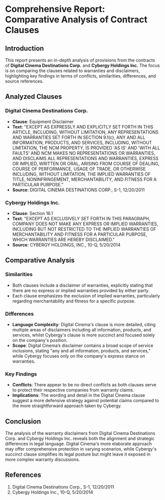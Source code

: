 # Comprehensive Report: Comparative Analysis of Contract Clauses

## Introduction
This report presents an in-depth analysis of provisions from the contracts of **Digital Cinema Destinations Corp.** and **Cybergy Holdings Inc.** The focus is on comparing the clauses related to warranties and disclaimers, highlighting key findings in terms of conflicts, similarities, differences, and source references.

## Analyzed Clauses

### Digital Cinema Destinations Corp.
- **Clause**: Equipment Disclaimer
- **Text**: 
  "EXCEPT AS EXPRESSLY AND EXPLICITLY SET FORTH IN THIS ARTICLE, INCLUDING, WITHOUT LIMITATION, ANY REPRESENTATIONS AND WARRANTIES SET FORTH IN SECTION 9.1(c), ANY AND ALL INFORMATION, PRODUCTS, AND SERVICES, INCLUDING, WITHOUT LIMITATION, THE NCM PROPERTY, IS PROVIDED 'AS IS' AND 'WITH ALL FAULTS' AND NCM MAKES NO REPRESENTATIONS OR WARRANTIES, AND DISCLAIMS ALL REPRESENTATIONS AND WARRANTIES, EXPRESS OR IMPLIED, WRITTEN OR ORAL, ARISING FROM COURSE OF DEALING, COURSE OF PERFORMANCE, USAGE OF TRADE, OR OTHERWISE INCLUDING, WITHOUT LIMITATION, THE IMPLIED WARRANTIES OF TITLE, NONINFRINGEMENT, MERCHANTABILITY, AND FITNESS FOR A PARTICULAR PURPOSE."
- **Source**: DIGITAL CINEMA DESTINATIONS CORP., S-1, 12/20/2011

### Cybergy Holdings Inc.
- **Clause**: Section 16.1
- **Text**: 
  "EXCEPT AS EXCLUSIVELY SET FORTH IN THIS PARAGRAPH, COMPANY DOES NOT MAKE ANY EXPRESS OR IMPLIED WARRANTIES, INCLUDING BUT NOT RESTRICTED TO THE IMPLIED WARRANTIES OF MERCHANTABILITY AND FITNESS FOR A PARTICULAR PURPOSE, WHICH WARRANTIES ARE HEREBY DISCLAIMED."
- **Source**: CYBERGY HOLDINGS, INC., 10-Q, 5/20/2014

## Comparative Analysis

### Similarities
- Both clauses include a disclaimer of warranties, explicitly stating that there are no express or implied warranties provided by either party.
- Each clause emphasizes the exclusion of implied warranties, particularly regarding merchantability and fitness for a specific purpose.

### Differences
- **Language Complexity**: Digital Cinema's clause is more detailed, citing multiple areas of disclaimers including all information, products, and services, whilst Cybergy's clause is more succinct and focused solely on the company's position.
- **Scope**: Digital Cinema’s disclaimer contains a broad scope of service inclusions, stating "any and all information, products, and services," while Cybergy focuses only on the company's express stance on warranties.

### Key Findings
- **Conflicts**: There appear to be no direct conflicts as both clauses serve to protect their respective companies from warranty claims.
- **Implications**: The wording and detail in the Digital Cinema clause suggest a more defensive strategy against potential claims compared to the more straightforward approach taken by Cybergy.

## Conclusion
The analysis of the warranty disclaimers from Digital Cinema Destinations Corp. and Cybergy Holdings Inc. reveals both the alignment and strategic differences in legal language. Digital Cinema's more elaborate approach may offer comprehensive protection in varying scenarios, while Cybergy's succinct clause simplifies its legal posture but might leave it exposed in more complex warranty discussions.

## References
1. Digital Cinema Destinations Corp., S-1, 12/20/2011
2. Cybergy Holdings Inc., 10-Q, 5/20/2014
```